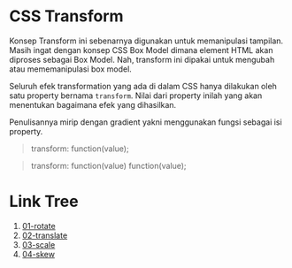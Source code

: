 # CSS Transform

Konsep Transform ini sebenarnya digunakan untuk memanipulasi tampilan. Masih ingat dengan konsep CSS Box Model dimana element HTML akan diproses sebagai Box Model. Nah, transform ini dipakai untuk mengubah atau mememanipulasi box model.

Seluruh efek transformation yang ada di dalam CSS hanya dilakukan oleh satu property bernama `transform`. Nilai dari property inilah yang akan menentukan bagaimana efek yang dihasilkan.

Penulisannya mirip dengan gradient yakni menggunakan fungsi sebagai isi property.

> transform: function(value);

> transform: function(value) function(value);

# Link Tree

1. [01-rotate](https://github.com/naidra68/belajar-css/tree/main/02-css/11-transform/01-rotate)
2. [02-translate](https://github.com/naidra68/belajar-css/tree/main/02-css/11-transform/02-translate)
3. [03-scale](https://github.com/naidra68/belajar-css/tree/main/02-css/11-transform/03-scale)
4. [04-skew](https://github.com/naidra68/belajar-css/tree/main/02-css/11-transform/04-skew)